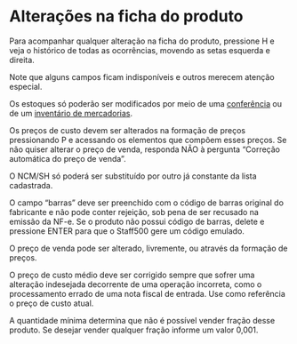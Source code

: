 # Alterações na ficha do produto

Para acompanhar qualquer alteração na ficha do produto, pressione H e veja o histórico de todas as ocorrências, movendo as setas esquerda e direita.

Note que alguns campos ficam indisponíveis e outros merecem atenção especial.

Os estoques só poderão ser modificados por meio de uma [conferência](conferencia-de-estoque.md) ou de um [inventário de mercadorias](inventario-de-mercadorias.md).

Os preços de custo devem ser alterados na formação de preços pressionando P e acessando os elementos que compõem esses preços. Se não quiser alterar o preço de venda, responda NÃO à pergunta “Correção automática do preço de venda”.

O NCM/SH só poderá ser substituído por outro já constante da lista cadastrada.

O campo “barras” deve ser preenchido com o código de barras original do fabricante e não pode conter rejeição, sob pena de ser recusado na emissão da NF-e. Se o produto não possui código de barras, delete e pressione ENTER para que o Staff500 gere um código emulado.

O preço de venda pode ser alterado, livremente, ou através da formação de preços.

O preço de custo médio deve ser corrigido sempre que sofrer uma alteração indesejada decorrente de uma operação incorreta, como o processamento errado de uma nota fiscal de entrada. Use como referência o preço de custo atual.

A quantidade mínima determina que não é possível vender fração desse produto. Se desejar vender qualquer fração informe um valor 0,001.